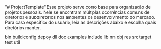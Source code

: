 "# ProjectTemplate" 
Esse projeto serve como base para organização de projetos pessoais.
Nele se encontram múltiplas ocorrências comuns de diretórios e subdiretórios nos ambientes de desenvolvimento do mercado.
Para caso específico do usuário, leia as descrições abaixo e escolha quais diretórios manter.

bin
build
config
deploy
dll
doc
examples
include
lib
nm
obj
res
src
target
test
util
